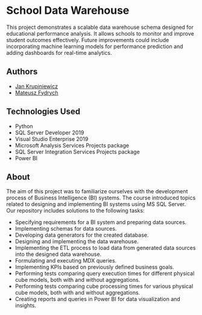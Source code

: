 # School Data Warehouse

This project demonstrates a scalable data warehouse schema designed for educational performance analysis. It allows schools to monitor and improve student outcomes effectively. Future improvements could include incorporating machine learning models for performance prediction and adding dashboards for real-time analytics.

## Authors
- [Jan Krupiniewicz](https://github.com/JanKrupiniewicz)
- [Mateusz Fydrych](https://github.com/HubGitPL)

## Technologies Used
- Python
- SQL Server Developer 2019
- Visual Studio Enterprise 2019
- Microsoft Analysis Services Projects package
- SQL Server Integration Services Projects package
- Power BI

## About

The aim of this project was to familiarize ourselves with the development process of Business Intelligence (BI) systems. The course introduced topics related to designing and implementing BI systems using MS SQL Server. Our repository includes solutions to the following tasks:

- Specifying requirements for a BI system and preparing data sources.
- Implementing schemas for data sources.
- Developing data generators for the created database.
- Designing and implementing the data warehouse.
- Implementing the ETL process to load data from generated data sources into the designed data warehouse.
- Formulating and executing MDX queries.
- Implementing KPIs based on previously defined business goals.
- Performing tests comparing query execution times for different physical cube models, both with and without aggregations.
- Performing tests comparing cube processing times for various physical cube models, both with and without aggregations.
- Creating reports and queries in Power BI for data visualization and insights.
